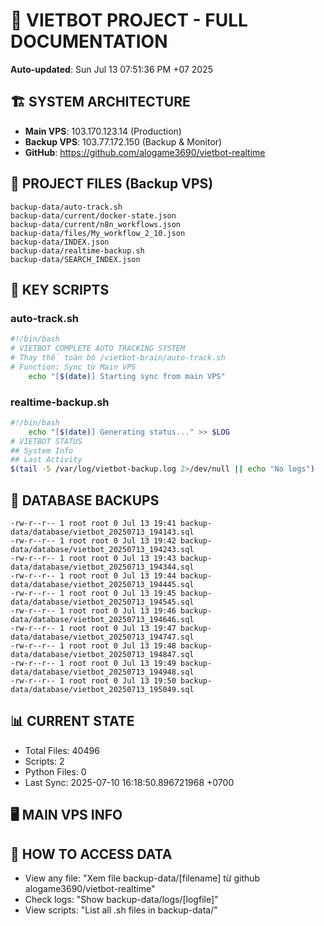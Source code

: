 # 🤖 VIETBOT PROJECT - FULL DOCUMENTATION
**Auto-updated**: Sun Jul 13 07:51:36 PM +07 2025

## 🏗️ SYSTEM ARCHITECTURE
- **Main VPS**: 103.170.123.14 (Production)
- **Backup VPS**: 103.77.172.150 (Backup & Monitor)
- **GitHub**: https://github.com/alogame3690/vietbot-realtime

## 📁 PROJECT FILES (Backup VPS)
```
backup-data/auto-track.sh
backup-data/current/docker-state.json
backup-data/current/n8n_workflows.json
backup-data/files/My_workflow_2_10.json
backup-data/INDEX.json
backup-data/realtime-backup.sh
backup-data/SEARCH_INDEX.json
```

## 🔧 KEY SCRIPTS
### auto-track.sh
```bash
#!/bin/bash
# VIETBOT COMPLETE AUTO TRACKING SYSTEM
# Thay thế toàn bộ /vietbot-brain/auto-track.sh
# Function: Sync từ Main VPS
    echo "[$(date)] Starting sync from main VPS"
```
### realtime-backup.sh
```bash
#!/bin/bash
    echo "[$(date)] Generating status..." >> $LOG
# VIETBOT STATUS
## System Info
## Last Activity
$(tail -5 /var/log/vietbot-backup.log 2>/dev/null || echo "No logs")
```

## 💾 DATABASE BACKUPS
```
-rw-r--r-- 1 root root 0 Jul 13 19:41 backup-data/database/vietbot_20250713_194143.sql
-rw-r--r-- 1 root root 0 Jul 13 19:42 backup-data/database/vietbot_20250713_194243.sql
-rw-r--r-- 1 root root 0 Jul 13 19:43 backup-data/database/vietbot_20250713_194344.sql
-rw-r--r-- 1 root root 0 Jul 13 19:44 backup-data/database/vietbot_20250713_194445.sql
-rw-r--r-- 1 root root 0 Jul 13 19:45 backup-data/database/vietbot_20250713_194545.sql
-rw-r--r-- 1 root root 0 Jul 13 19:46 backup-data/database/vietbot_20250713_194646.sql
-rw-r--r-- 1 root root 0 Jul 13 19:47 backup-data/database/vietbot_20250713_194747.sql
-rw-r--r-- 1 root root 0 Jul 13 19:48 backup-data/database/vietbot_20250713_194847.sql
-rw-r--r-- 1 root root 0 Jul 13 19:49 backup-data/database/vietbot_20250713_194948.sql
-rw-r--r-- 1 root root 0 Jul 13 19:50 backup-data/database/vietbot_20250713_195049.sql
```

## 📊 CURRENT STATE
- Total Files: 40496
- Scripts: 2
- Python Files: 0
- Last Sync: 2025-07-10 16:18:50.896721968 +0700

## 🖥️ MAIN VPS INFO


## 🚨 HOW TO ACCESS DATA
- View any file: "Xem file backup-data/[filename] từ github alogame3690/vietbot-realtime"
- Check logs: "Show backup-data/logs/[logfile]"
- View scripts: "List all .sh files in backup-data/"
